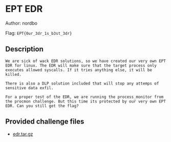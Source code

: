 # EPT EDR
Author: nordbo

Flag: `EPT{0ur_3dr_1s_b3st_3dr}`
## Description
```
We are sick of wack EDR solutions, so we have created our very own EPT EDR for linux. The EDR will make sure that the target process only executes allowed syscalls. If it tries anything else, it will be killed.

There is also a DLP solution included that will stop any attemps of sensitive data exfil. 

For a proper test of the EDR, we are running the process_monitor from the procmon challenge. But this time its protected by our very own EPT EDR. Can you still get the flag?
```

## Provided challenge files
* [edr.tar.gz](edr.tar.gz)
